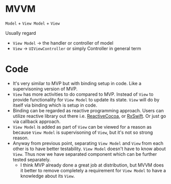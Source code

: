 # MVVM

`Model` + `View Model` + `View`

Usually regard 
* `View Model` -> the handler or controller of model
* `View` -> ``UIViewController`` or simply Controller in general term

# Code

* It's very similar to MVP but with binding setup in code. Like a supervisoning version of MVP.
* `View` has more activities to do compared to MVP. Instead of `View` to provide functionality for `View Model` to update its state. `View` will do by itself via binding which is setup in code.
* Binding can be regarded as reactive programming approach. Users can utilize reactive library out there i.e. [ReactiveCocoa](https://github.com/ReactiveCocoa/ReactiveCocoa), or [RxSwift](https://github.com/ReactiveX/RxSwift). Or just go via callback approach.
* `View Model` is added as part of `View` can be viewed for a reason as because `View Model` is supervisoning of `View`, but it's not so strong reason.
* Anyway from previous point, separating `View Model` and `View` from each other is to have better testability. `View Model` doesn't have to know about `View`. Thus now we have separated component which can be further tested separately.
   * I think MVP already done a great job at distribution, but MVVM does it better to remove completely a requirement for `View Model` to have a knowledge about its `View`.
